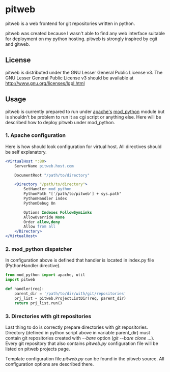 # pitweb

pitweb is a web frontend for git repositories written in python.

pitweb was created because I wasn't able to find any web interface suitable for deployment on my python hosting. pitweb is strongly inspired by cgit and gitweb.

## License
pitweb is distributed under the GNU Lesser General Public License v3. The GNU Lesser General Public License v3 should be available at http://www.gnu.org/licenses/lgpl.html

## Usage
pitweb is currently prepared to run under [apache's](http://httpd.apache.org/)
[mod\_python](http://www.modpython.org/) module but is shouldn't be problem to run it
as cgi script or anything else. Here will be described how to deploy pitweb under mod\_python.

### 1. Apache configuration
Here is how should look configuration for virtual host. All directives should be self explanatory.
```apache
<VirtualHost *:80>
    ServerName pitweb.host.com

    DocumentRoot "/path/to/directory"

    <Directory "/path/to/directory">
        SetHandler mod_python
        PythonPath "['/path/to/pitweb'] + sys.path"
        PythonHandler index
        PythonDebug On

        Options Indexes FollowSymLinks
        AllowOverride None
        Order allow,deny
        Allow from all
    </Directory>
</VirtualHost>
```

### 2. mod_python dispatcher
In configuration above is defined that handler is located in index.py file (PythonHandler directive).
```py
from mod_python import apache, util
import pitweb

def handler(req):
    parent_dir = '/path/to/dir/with/git/repositories'
    prj_list = pitweb.ProjectListDir(req, parent_dir)
    return prj_list.run()
```

### 3. Directories with git repositories
Last thing to do is correctly prepare directories with git repositories.
Directory (defined in python script above in variable parent\_dir) must contain git
repositories created with *--bare* option (*git --bare clone* ...).
Every git repository that also contains *pitweb.py* configuration file will be listed on pitweb projects page.

Template configuration file *pitweb.py* can be found in the pitweb source.
All configuration options are described there.
